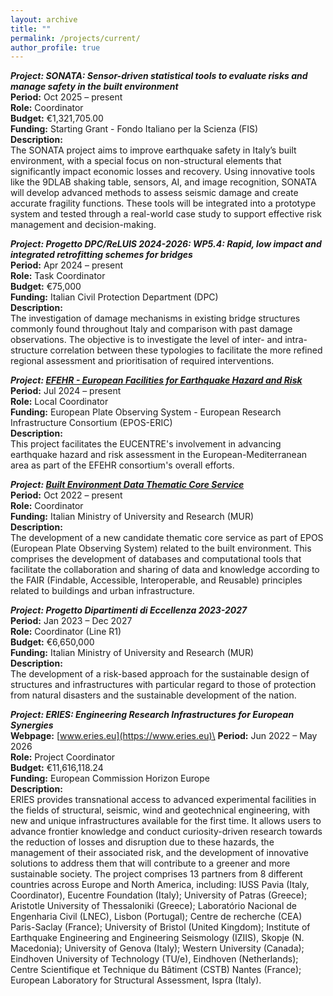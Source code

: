 ```yaml
---
layout: archive
title: ""
permalink: /projects/current/
author_profile: true
---
```


***Project:	SONATA: Sensor-driven statistical tools to evaluate risks and manage safety in the built environment***\
**Period:** Oct 2025 – present\
**Role:**	Coordinator\
**Budget:**	€1,321,705.00 \
**Funding:**	Starting Grant - Fondo Italiano per la Scienza (FIS)\
**Description:**\
  The SONATA project aims to improve earthquake safety in Italy’s built environment, with a special focus on non-structural elements that significantly impact economic losses and recovery. Using innovative tools like the 9DLAB shaking table, sensors, AI, and image recognition, SONATA will develop advanced methods to assess seismic damage and create accurate fragility functions. These tools will be integrated into a prototype system and tested through a real-world case study to support effective risk management and decision-making.


***Project:	Progetto DPC/ReLUIS 2024-2026: WP5.4: Rapid, low impact and integrated retrofitting schemes for bridges***\
**Period:** Apr 2024 – present\
**Role:**	Task Coordinator\
**Budget:**	€75,000\
**Funding:**	Italian Civil Protection Department (DPC)\
**Description:**\
  The investigation of damage mechanisms in existing bridge structures commonly found throughout Italy and comparison with past damage observations. The objective is to investigate the level of inter- and intra-structure correlation between these typologies to facilitate the more refined regional assessment and prioritisation of required interventions.

***Project:	[EFEHR - European Facilities for Earthquake Hazard and Risk](http://www.efehr.org/start/)***\
**Period:** Jul 2024 – present\
**Role:**	Local Coordinator\
**Funding:**	European Plate Observing System - European Research Infrastructure Consortium (EPOS-ERIC)\
**Description:**\
  This project facilitates the EUCENTRE's involvement in advancing earthquake hazard and risk assessment in the European-Mediterranean area as part of the EFEHR consortium's overall efforts.

***Project:	[Built Environment Data Thematic Core Service](https://builtenvdata.eu/)***\
**Period:** Oct 2022 – present\
**Role:** Coordinator\
**Funding:**	Italian Ministry of University and Research (MUR)\
**Description:**\
  The development of a new candidate thematic core service as part of EPOS (European Plate Observing System) related to the built environment. This comprises the development of databases and computational tools that facilitate the collaboration and sharing of data and knowledge according to the FAIR (Findable, Accessible, Interoperable, and Reusable) principles related to buildings and urban infrastructure.

***Project:	Progetto Dipartimenti di Eccellenza 2023-2027***\
**Period:** Jan 2023 – Dec 2027\
**Role:**	Coordinator (Line R1)\
**Budget:**	€6,650,000\
**Funding:**	Italian Ministry of University and Research (MUR)\
**Description:**\
  The development of a risk-based approach for the sustainable design of structures and infrastructures with particular regard to those of protection from natural disasters and the sustainable development of the nation.

***Project:	ERIES: Engineering Research Infrastructures for European Synergies***\
**Webpage:** [www.eries.eu](https://www.eries.eu)\
**Period:** Jun 2022 – May 2026\
**Role:**	Project Coordinator\
**Budget:**	€11,616,118.24\
**Funding:**	European Commission Horizon Europe\
**Description:**\
  ERIES provides transnational access to advanced experimental facilities in the fields of structural, seismic, wind and geotechnical engineering, with new and unique infrastructures available for the first time. It allows users to advance frontier knowledge and conduct curiosity-driven research towards the reduction of losses and disruption due to these hazards, the management of their associated risk, and the development of innovative solutions to address them that will contribute to a greener and more sustainable society. The project comprises 13 partners from 8 different countries across Europe and North America, including: IUSS Pavia (Italy, Coordinator), Eucentre Foundation (Italy); University of Patras (Greece); Aristotle University of Thessaloniki (Greece); Laboratório Nacional de Engenharia Civil (LNEC), Lisbon (Portugal); Centre de recherche (CEA) Paris-Saclay (France); University of Bristol (United Kingdom); Institute of Earthquake Engineering and Engineering Seismology (IZIIS), Skopje (N. Macedonia); University of Genova (Italy); Western University (Canada); Eindhoven University of Technology (TU/e), Eindhoven (Netherlands); Centre Scientifique et Technique du Bâtiment (CSTB) Nantes (France); European Laboratory for Structural Assessment, Ispra (Italy).